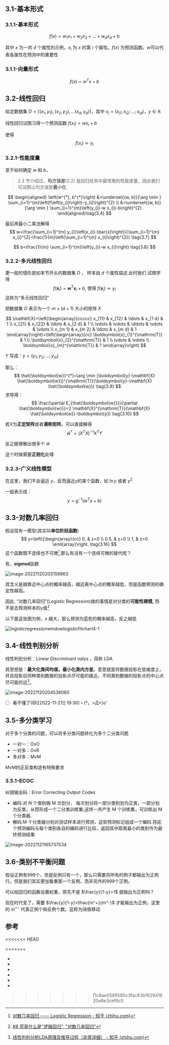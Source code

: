 ## 3.1-基本形式

### 3.1.1-基本形式

$$
f(x) = w_1 x_1 + w_2 x_2 + \dots + w_d x_d + b \tag{3.1}
$$


其中 $x$ 为一共 $d$ 个属性的示例，$x_i$ 为 $x$ 的第 $i$ 个属性。$f(x)$ 为预测函数。$w$可以代表各属性在预测中的重要性



### 3.1.1-向量形式

$$
f(x) = w^Tx+b\tag{3.2}
$$



## 3.2-线性回归

给定数据集 $D = \{(x_1,y_1), (x_2, y_2), \dots (x_d, y_d)\}$，其中 $x_i = (x_{i1}; x_{i2};\dots;x_{id})$，$y\in \mathbb{R}$ 

线性回归试图习得一个预测函数 $f(x_i) = w x_i + b$ 

使得 
$$
f(x_i) \simeq y_i\tag{3.3}
$$

### 3.2.1-性能度量

至于如何确定 $w$ 和 $b$，

> 2.3 节介绍过，**均方误差**(2.2) 是回归任务中最常用的性能度量，因此我们可试图让均方误差**最小化**

$$
\begin{aligned}
\left(w^{*}, b^{*}\right) &=\underset{(w, b)}{\arg \min } \sum_{i=1}^{m}\left(f\left(x_{i}\right)-y_{i}\right)^{2} \\
&=\underset{(w, b)}{\arg \min } \sum_{i=1}^{m}\left(y_{i}-w x_{i}-b\right)^{2} .
\end{aligned}\tag{3.4}
$$



最后用最小二乘法解得
$$
w=\frac{\sum_{i=1}^{m} y_{i}\left(x_{i}-\bar{x}\right)}{\sum_{i=1}^{m} x_{i}^{2}-\frac{1}{m}\left(\sum_{i=1}^{m} x_{i}\right)^{2}}
\tag{3.7}
$$

$$
b=\frac{1}{m} \sum_{i=1}^{m}\left(y_{i}-w x_{i}\right)
\tag{3.8}
$$


### 3.2.2-多元线性回归
更一般的情形是如本节开头的数据集 $D$ ， 样本由 $d$ 个属性描述.此时我们
试图学得
$$
f\left(\boldsymbol{x}_{i}\right)=\boldsymbol{w}^{\mathrm{T}} \boldsymbol{x}_{i}+b \text {, 使得 } f\left(\boldsymbol{x}_{i}\right) \simeq y_{i}
$$
这称为“多元线性回归”

把数据集 $D$ 表示为一个 $m \times (d + 1)$ 大小的矩阵 $X$

$$
\mathbf{X}=\left(\begin{array}{ccccc}
x_{11} & x_{12} & \ldots & x_{1 d} & 1 \\
x_{21} & x_{22} & \ldots & x_{2 d} & 1 \\
\vdots & \vdots & \ddots & \vdots & \vdots \\
x_{m 1} & x_{m 2} & \ldots & x_{m d} & 1
\end{array}\right)=\left(\begin{array}{cc}
\boldsymbol{x}_{1}^{\mathrm{T}} & 1 \\
\boldsymbol{x}_{2}^{\mathrm{T}} & 1 \\
\vdots & \vdots \\
\boldsymbol{x}_{m}^{\mathrm{T}} & 1
\end{array}\right)
$$


$Y$ 写成：$y = (y_1;y_2;\dots;y_m)$

那么：
$$
\hat{\boldsymbol{w}}^{*}=\arg \min (\boldsymbol{y}-\mathbf{X} \hat{\boldsymbol{w}})^{\mathrm{T}}(\boldsymbol{y}-\mathbf{X} \hat{\boldsymbol{w}}) \tag{3.9}
$$
求导得：
$$
\frac{\partial E_{\hat{\boldsymbol{w}}}}{\partial \hat{\boldsymbol{w}}}=2 \mathbf{X}^{\mathrm{T}}(\mathbf{X} \hat{\boldsymbol{w}}-\boldsymbol{y})
\tag{3.10}
$$


若$X$为**正定矩阵**或者**满秩矩阵**，可以直接解得
$$
\hat{w}^* = (X^TX)^{-1} X^T Y
$$


反之能够解出很多个 $\hat{w}$

这个时候需要**正则化**处理



### 3.2.3-广义线性模型

在这里，我们不会逼近 $y$，反而逼近$y$的某个函数，如 $\ln{y}$ 或者 $y^2$

一般表示成：
$$
y = g^{-1}(w^Tx+b)
$$


## 3.3-对数几率回归

假设现有一模型(其实叫**单位阶跃函数**)
$$
y=\left\{\begin{array}{cc}
0, & z<0 \\
0.5, & z=0 \\
1, & z>0
\end{array}\right.
\tag{3.16}
$$
这个函数既不连续也不可微[^1],那么有没有一个连续可微的替代呢？

有，**sigmod**函数

![image-20221120203159863](https://pic-1257412153.cos.ap-nanjing.myqcloud.com/images/2022/11/20/image-20221120203159863-aaab98.png)

其含义是越靠近中心点的概率越高，越远离中心点的概率越低，但是函数预测的确定性越高。

因此, “对数几率回归”(Logistic Regression)做的事情是对分类的**可能性建模,** 而不是去预测样本的y值[^2]

以下面这张图为例，$x$ 越大，那么预测为蓝色的概率越高，反之越低

![logisticregressionwindowlogisticfitchart4-1](https://pic-1257412153.cos.ap-nanjing.myqcloud.com/images/2022/11/20/LogisticRegressionWindowLogisticFitChart4-1-a69d38.png)

## 3.4-线性判别分析

线性判别分析：Linear Discriminant nalys ，简称 LDA

其思想是：**最大化类间均值，最小化类内方差**。意思就是将数据投影在低维度上，并且投影后同种类别数据的投影点尽可能的接近，不同类别数据的投影点的中心点尽可能的远[^3]。

![image-20221120204536060](https://pic-1257412153.cos.ap-nanjing.myqcloud.com/images/2022/11/20/image-20221120204536060-1b30ab.png)

- [ ] 看不懂了(@[[2022-11-21]] 19:30)ヽ(\*。>Д<)o゜





## 3.5-多分类学习

对于多个分类的问题，可以将多分类问题转化为多个二分类问题

- 一对一：OvO
- 一对多：OvR
- 多对多：MvM

MvM的正反类构造有特殊要求

### 3.5.1-ECOC

纠错输出码：Error Correcting Output Codes



- 编码:对 N 个类别做 M 次划分， 每次划分将一部分类别划为正类，一部分划为反类，从而形成一个二分类训练集;这样一共产生 M 个训练集，可训练出 M 个分类器.
- 解码:M 个分类器分别对测试样本进行预测，这些预测标记组成一个编码.将这个预测编码与每个类别各自的编码进行比较，返回其中距离最小的类别作为最终预测结果.

![image-20221121165737534](https://pic-1257412153.cos.ap-nanjing.myqcloud.com/images/2022/11/21/image-20221121165737534-119c01.png)



## 3.6-类别不平衡问题

假设正例有999个，但是反例只有一个，那么只需要将所有的例子都输出为正例行。但是我们其实更加看重那一个反例，而非另外的999个正例。

可以给回归的函数设置权重，原先不是 $\frac{y}{1-y}>1$ 就输出为正例吗？

现在时代变了，需要 $\frac{y}{1-y}>\frac{m^+}{m^-}$ 才能输出为正例，这里的 $m^{+-}$ 代表正例个和反例个数。这称为阔值移动 



## 参考

<<<<<<< HEAD
[^1]: [对数几率回归 —— Logistic Regression - 知乎 (zhihu.com)](https://zhuanlan.zhihu.com/p/36670444)

[^2]: [#8 究竟什么是"逻辑回归", "对数几率回归"](http://nooverfit.com/wp/8-终于搞清楚什么是逻辑回归-对数几率回归-logistic-regression/)

[^3]: [线性判别分析LDA原理及推导过程（非常详细） - 知乎 (zhihu.com)](https://zhuanlan.zhihu.com/p/79696530?utm_id=0)
[^4]:
[^5]:
[^6]:
=======
- [^1]: [对数几率回归 —— Logistic Regression - 知乎 (zhihu.com)](https://zhuanlan.zhihu.com/p/36670444)

- [^2]:[#8 究竟什么是"逻辑回归", "对数几率回归"](http://nooverfit.com/wp/8-终于搞清楚什么是逻辑回归-对数几率回归-logistic-regression/)

- [^3]:[线性判别分析LDA原理及推导过程（非常详细） - 知乎 (zhihu.com)](https://zhuanlan.zhihu.com/p/79696530?utm_id=0)
- [^4]:
- [^5]:
- [^6]:
>>>>>>> f1c8ae0589585c3fac63b192941920e8e3cef6c0



